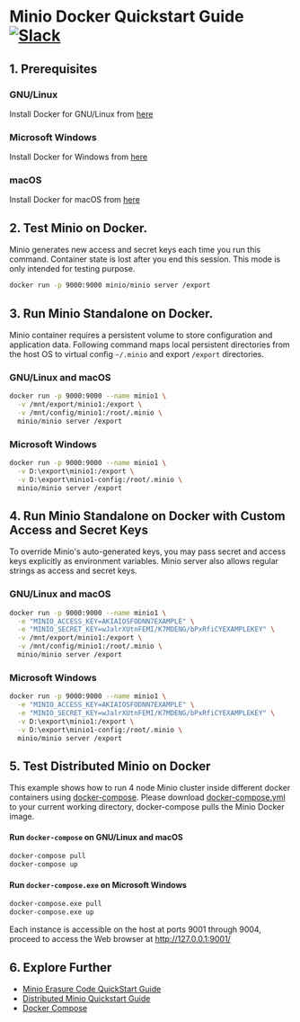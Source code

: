 # Minio Docker Quickstart Guide [![Slack](https://slack.minio.io/slack?type=svg)](https://slack.minio.io)

## 1. Prerequisites

### GNU/Linux
Install Docker for GNU/Linux from [here](https://www.docker.com/products/docker#/linux)

### Microsoft Windows
Install Docker for Windows from [here](https://www.docker.com/products/docker#/windows)

### macOS
Install Docker for macOS from [here](https://www.docker.com/products/docker#/mac)

## 2. Test Minio on Docker.
Minio generates new access and secret keys each time you run this command. Container state is lost after you end this session. This mode is only intended for testing purpose.

```sh
docker run -p 9000:9000 minio/minio server /export
```

## 3. Run Minio Standalone on Docker.

Minio container requires a persistent volume to store configuration and application data. Following command maps local persistent directories from the host OS to virtual config `~/.minio` and export `/export` directories.

### GNU/Linux and macOS

```sh
docker run -p 9000:9000 --name minio1 \
  -v /mnt/export/minio1:/export \
  -v /mnt/config/minio1:/root/.minio \
  minio/minio server /export
```

### Microsoft Windows

```sh
docker run -p 9000:9000 --name minio1 \
  -v D:\export\minio1:/export \
  -v D:\export\minio1-config:/root/.minio \
  minio/minio server /export
```

## 4. Run Minio Standalone on Docker with Custom Access and Secret Keys

To override Minio's auto-generated keys, you may pass secret and access keys explicitly as environment variables. Minio server also allows regular strings as access and secret keys.

### GNU/Linux and macOS

```sh
docker run -p 9000:9000 --name minio1 \
  -e "MINIO_ACCESS_KEY=AKIAIOSFODNN7EXAMPLE" \
  -e "MINIO_SECRET_KEY=wJalrXUtnFEMI/K7MDENG/bPxRfiCYEXAMPLEKEY" \
  -v /mnt/export/minio1:/export \
  -v /mnt/config/minio1:/root/.minio \
  minio/minio server /export
```

### Microsoft Windows

```sh
docker run -p 9000:9000 --name minio1 \
  -e "MINIO_ACCESS_KEY=AKIAIOSFODNN7EXAMPLE" \
  -e "MINIO_SECRET_KEY=wJalrXUtnFEMI/K7MDENG/bPxRfiCYEXAMPLEKEY" \
  -v D:\export\minio1:/export \
  -v D:\export\minio1-config:/root/.minio \
  minio/minio server /export
```

## 5. Test Distributed Minio on Docker

This example shows how to run 4 node Minio cluster inside different docker containers using [docker-compose](https://docs.docker.com/compose/). Please download [docker-compose.yml](https://raw.githubusercontent.com/minio/minio/master/docs/docker/docker-compose.yml) to your current working directory, docker-compose pulls the Minio Docker image.


#### Run `docker-compose` on GNU/Linux and macOS

```sh
docker-compose pull
docker-compose up
```

#### Run `docker-compose.exe` on Microsoft Windows

```sh
docker-compose.exe pull
docker-compose.exe up
```

Each instance is accessible on the host at ports 9001 through 9004, proceed to access the Web browser at http://127.0.0.1:9001/

## 6. Explore Further

* [Minio Erasure Code QuickStart Guide](https://docs.minio.io/docs/minio-erasure-code-quickstart-guide)
* [Distributed Minio Quickstart Guide ](https://docs.minio.io/docs/distributed-minio-quickstart-guide)
* [Docker Compose](https://docs.docker.com/compose/)

